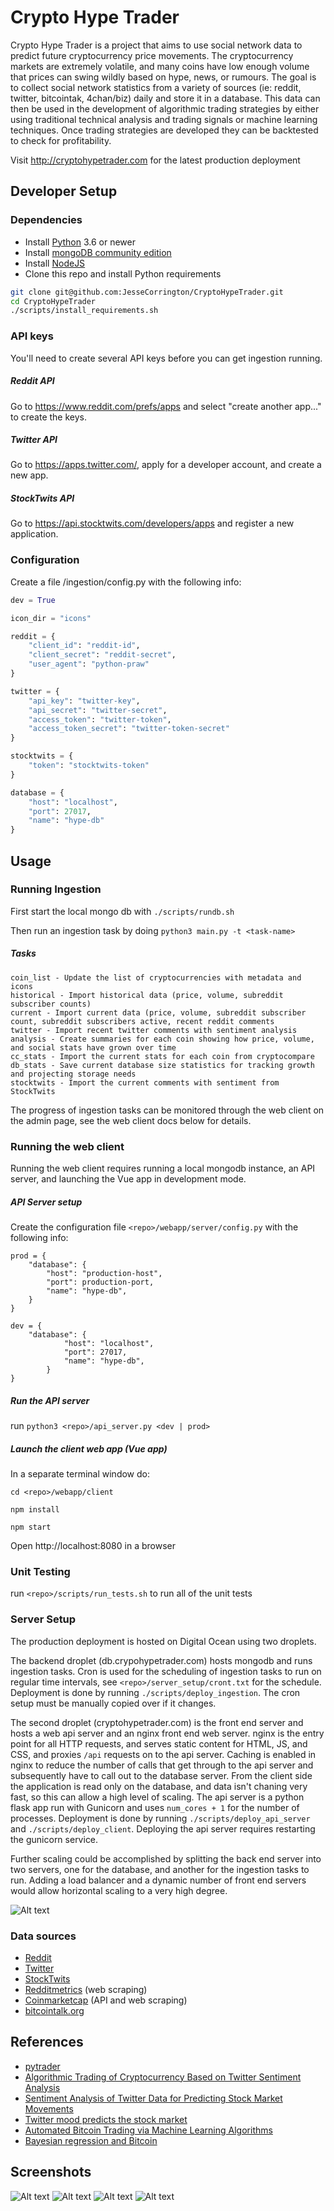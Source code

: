 # Crypto Hype Trader

Crypto Hype Trader is a project that aims to use social network data to
predict future cryptocurrency price movements. The cryptocurrency markets are extremely volatile,
and many coins have low enough volume that prices can swing wildly based on hype, news, or rumours.
The goal is to collect social network statistics from a variety of sources (ie: reddit, twitter, bitcointak, 4chan/biz)
daily and store it in a database. This data can then be used in the development of algorithmic trading strategies
by either using traditional technical analysis and trading signals or machine learning techniques. Once trading strategies are developed
they can be backtested to check for profitability.

Visit http://cryptohypetrader.com for the latest production deployment


## Developer Setup

### Dependencies
* Install [Python](https://www.python.org/downloads/) 3.6 or newer
* Install [mongoDB community edition](https://www.mongodb.com/download-center?jmp=nav#community)
* Install [NodeJS](https://nodejs.org/en/download/)
* Clone this repo and install Python requirements
```bash
git clone git@github.com:JesseCorrington/CryptoHypeTrader.git
cd CryptoHypeTrader
./scripts/install_requirements.sh

```


### API keys
You'll need to create several API keys before you can get ingestion running.

##### Reddit API
Go to https://www.reddit.com/prefs/apps and select "create another app..." to create the keys. 

##### Twitter API
Go to https://apps.twitter.com/, apply for a developer account, and create a new app.

##### StockTwits API
Go to https://api.stocktwits.com/developers/apps and register a new application.

### Configuration
Create a file <repo>/ingestion/config.py with the following info:

```python
dev = True

icon_dir = "icons"

reddit = {
    "client_id": "reddit-id",
    "client_secret": "reddit-secret",
    "user_agent": "python-praw"
}

twitter = {
    "api_key": "twitter-key",
    "api_secret": "twitter-secret",
    "access_token": "twitter-token",
    "access_token_secret": "twitter-token-secret"
}

stocktwits = {
    "token": "stocktwits-token"
}

database = {
    "host": "localhost",
    "port": 27017,
    "name": "hype-db"
}
```


## Usage

### Running Ingestion

First start the local mongo db with `./scripts/rundb.sh`

Then run an ingestion task by doing `python3 main.py -t <task-name>`

##### Tasks
```
coin_list - Update the list of cryptocurrencies with metadata and icons
historical - Import historical data (price, volume, subreddit subscriber counts)
current - Import current data (price, volume, subreddit subscriber count, subreddit subscribers active, recent reddit comments
twitter - Import recent twitter comments with sentiment analysis
analysis - Create summaries for each coin showing how price, volume, and social stats have grown over time
cc_stats - Import the current stats for each coin from cryptocompare
db_stats - Save current database size statistics for tracking growth and projecting storage needs
stocktwits - Import the current comments with sentiment from StockTwits
```

The progress of ingestion tasks can be monitored through the web client on the admin page, see the web client docs below for details.

### Running the web client
Running the web client requires running a local mongodb instance, an API server, and launching the Vue app in development mode.

##### API Server setup
Create the configuration file `<repo>/webapp/server/config.py` with the following info:

```
prod = {
    "database": {
        "host": "production-host",
        "port": production-port,
        "name": "hype-db",
    }
}

dev = {
    "database": {
            "host": "localhost",
            "port": 27017,
            "name": "hype-db",
        }
}
```

##### Run the API server
run `python3 <repo>/api_server.py <dev | prod>`

##### Launch the client web app (Vue app)
In a separate terminal window do:

`cd <repo>/webapp/client`

`npm install`

`npm start`

Open http://localhost:8080 in a browser


### Unit Testing
run `<repo>/scripts/run_tests.sh` to run all of the unit tests


### Server Setup
The production deployment is hosted on Digital Ocean using two droplets.

The backend droplet (db.crypohypetrader.com) hosts mongodb and runs ingestion tasks. Cron is used for the scheduling of ingestion tasks to run on regular time intervals, see `<repo>/server_setup/cront.txt` for the schedule. Deployment is done by running `./scripts/deploy_ingestion`. The cron setup must be manually copied over if it changes.

The second droplet (cryptohypetrader.com) is the front end server and hosts a web api server and an nginx front end web server. nginx is the entry point for all HTTP requests, and serves static content for HTML, JS, and CSS, and proxies `/api` requests on to the api server. Caching is enabled in nginx to reduce the number of calls that get through to the api server and subsequently have to call out to the database server. From the client side the application is read only on the database, and data isn't chaning very fast, so this can allow a high level of scaling. The api server is a python flask app run with Gunicorn and uses `num_cores + 1` for the number of processes. Deployment is done by running `./scripts/deploy_api_server` and `./scripts/deploy_client`. Deploying the api server requires restarting the gunicorn service.

Further scaling could be accomplished by splitting the back end server into two servers, one for the database, and
another for the ingestion tasks to run. Adding a load balancer and a dynamic number of front end servers would allow horizontal scaling to a very high degree.

![Alt text](/architecture_diagram.png?raw=true "High Level Architecture Diagram")


### Data sources
* [Reddit](https://www.reddit.com/dev/api/)
* [Twitter](https://developer.twitter.com/en/docs.html)
* [StockTwits](https://api.stocktwits.com/developers/docs)
* [Redditmetrics](https://www.redditmetrics.com) (web scraping)
* [Coinmarketcap](https://www.coinmarketcap.com) (API and web scraping)
* [bitcointalk.org](https://www.bitcointalk.org)


## References
* [pytrader](https://github.com/owocki/pytrader)
* [Algorithmic Trading of Cryptocurrency Based on Twitter Sentiment Analysis](http://cs229.stanford.edu/proj2015/029_report.pdf) 
* [Sentiment Analysis of Twitter Data for Predicting Stock Market Movements](https://arxiv.org/pdf/1610.09225.pdf)
* [Twitter mood predicts the stock market](https://arxiv.org/pdf/1010.3003.pdf)
* [Automated Bitcoin Trading via Machine Learning Algorithms](http://ai2-s2-pdfs.s3.amazonaws.com/e065/3631b4a476abf5276a264f6bbff40b132061.pdf)
* [Bayesian regression and Bitcoin](https://arxiv.org/pdf/1410.1231v1.pdf)

## Screenshots

![Alt text](/screenshots/coin_list.png?raw=true "Landing page coin list")
![Alt text](/screenshots/charts1.png?raw=true "Example charts")
![Alt text](/screenshots/charts2.png?raw=true "Example charts")
![Alt text](/screenshots/admin.png?raw=true "Admin page for monitoring ingestion tasks on the server")
